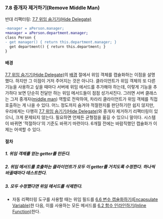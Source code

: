### 7.8 중개자 제거하기(Remove Middle Man)
반대 리팩터링: [7.7 위임 숨기기(Hide Delegate)](https://github.com/wonder13662/refactoring-v2/blob/writing/chapter07/7-7.md)
``` diff
-manager = aPerson.manager;
+manager = aPerson.department.manager;
class Person {
- get manager() { return this.department.manager; }
  get department() { return this.department; }
}
```
#### 배경
[7.7 위임 숨기기(Hide Delegate)](https://github.com/wonder13662/refactoring-v2/blob/writing/chapter07/7-7.md)의 [배경](https://github.com/wonder13662/refactoring-v2/blob/writing/chapter07/7-7.md#%EB%B0%B0%EA%B2%BD) 절에서 위임 객체를 캡슐화하는 이점을 설명했다. 하지만 그 이점이 거저 주어지는 것은 아니다. 클라이언트가 위임 객체의 또 다른 기능을 사용하고 싶을 때마다 서버에 위임 에서드를 추가해야 하는데, 이렇게 기능을 추가하다 보면 단순히 전달만 하는 위임 메서드들이 점점 성가셔진다. 그러면 서버 클래스는 그저 중개자([middle man]()) 역할로 전락하여, 차라리 클라이언트가 위임 객체를 직접 호출하는 게 나을 수 있다. 어느 정도까지 숨겨야 적절한지를 판단하기란 쉽지 않지만, 우리에게는 다행히 [7.7 위임 숨기기(Hide Delegate)](https://github.com/wonder13662/refactoring-v2/blob/writing/chapter07/7-7.md)와 중개자 제거하기 리팩터링이 있으니, 크게 문제되지 않는다. 필요하면 언제든 균형점을 옮길 수 있으니 말이다. 시스템이 바뀌면 '적절하다'의 기준도 바뀌기 마련이다. 6개월 전에는 바람직했던 캡슐화가 이제는 어색할 수 있다.

#### 절차
##### 1. 위임 객체를 얻는 getter를 만든다.
##### 2. 위임 메서드를 호출하는 클라이언트가 모두 이 getter를 거치도록 수정한다. 하나씩 바꿀때마다 테스트한다.
##### 3. 모두 수정했다면 위임 메서드를 삭제한다.
- 자동 리팩터링 도구를 사용할 때는 위임 필드를 [6.6 변수 캡슐화하기(Encapsulate Variable)](https://github.com/wonder13662/refactoring-v2/blob/writing/chapter06/6-6.md)한 다음, 이를 사용하는 모든 메서드를 [6.2 함수 인라인하기(Inline Function)](https://github.com/wonder13662/refactoring-v2/blob/writing/chapter06/6-2.md)한다.

